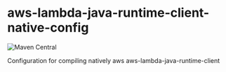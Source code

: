 # aws-lambda-java-runtime-client-native-config
![Maven Central](https://img.shields.io/maven-central/v/io.microlam/aws-lambda-java-runtime-client-native-config-java11)

Configuration for compiling natively aws aws-lambda-java-runtime-client
